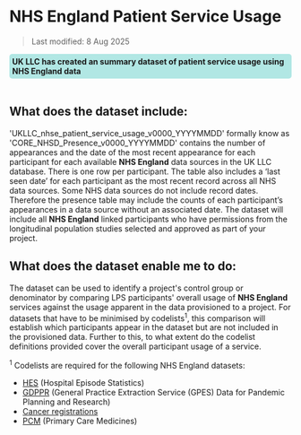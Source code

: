 # NHS England Patient Service Usage
>Last modified: 8 Aug 2025
<div style="background-color: rgba(0, 178, 169, 0.3); padding: 5px; border-radius: 5px;"><strong>UK LLC has created an summary dataset of patient service usage using NHS England data</strong></div>  
<br>

## What does the dataset include:
'UKLLC_nhse_patient_service_usage_v0000_YYYYMMDD' formally know as 'CORE_NHSD_Presence_v0000_YYYYMMDD' contains the number of appearances and the date of the most recent appearance for each participant for each available **NHS England** data sources in the UK LLC database. There is one row per participant. The table also includes a ‘last seen date’ for each participant as the most recent record across all NHS data sources. Some NHS data sources do not include record dates. Therefore the presence table may include the counts of each participant’s appearances in a data source without an associated date. The dataset will include all **NHS England** linked participants who have permissions from the longitudinal population studies selected and approved as part of your project.

## What does the dataset enable me to do:
The dataset can be used to identify a project's control group or denominator by comparing LPS participants' overall usage of **NHS England** services against the usage apparent in the data provisioned to a project. For datasets that have to be minimised by codelists<sup>1</sup>, this comparison will establish which participants appear in the dataset but are not included in the provisioned data. Further to this, to what extent do the codelist definitions provided cover the overall participant usage of a service. 

<sup>1</sup> Codelists are required for the following NHS England datasets:

 * [HES](../../../../linked_health_data/NHS_England/HES%20datasets/Hospital_intro.md) (Hospital Episode Statistics)
 * [GDPPR](../../../../linked_health_data/NHS_England/Primary_care_datasets/GDPPR/understanding_GDPPR.md) (General Practice Extraction Service (GPES) Data for Pandemic Planning and Research)
 * [Cancer registrations](../../../../linked_health_data/NHS_England/Registration%20datasets/CANCER/CANCER.ipynb)
 * [PCM](../../../../linked_health_data/NHS_England/Primary_care_datasets/PCM/PCM.ipynb) (Primary Care Medicines)
